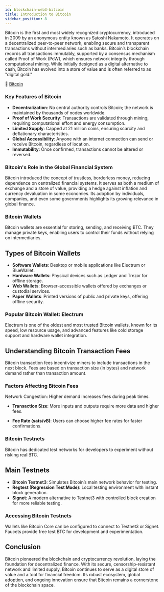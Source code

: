 ```yaml
---
id: blockchain-web3-bitcoin
title: Introduction to Bitcoin
sidebar_position: 8
---
```


Bitcoin is the first and most widely recognized cryptocurrency, introduced in 2009 by an anonymous entity known as Satoshi Nakamoto. It operates on a decentralized peer-to-peer network, enabling secure and transparent transactions without intermediaries such as banks. Bitcoin’s blockchain records all transactions immutably, supported by a consensus mechanism called Proof of Work (PoW), which ensures network integrity through computational mining.
While initially designed as a digital alternative to cash, Bitcoin has evolved into a store of value and is often referred to as "digital gold."

🔗 [Bitcoin](https://bitcoin.org/en/)

### Key Features of Bitcoin
* **Decentralization**: No central authority controls Bitcoin; the network is maintained by thousands of nodes worldwide.
* **Proof of Work Security**: Transactions are validated through mining, requiring computational effort and energy consumption.
* **Limited Supply**: Capped at 21 million coins, ensuring scarcity and deflationary characteristics.
* **Global Accessibility**: Anyone with an internet connection can send or receive Bitcoin, regardless of location.
* **Immutability**: Once confirmed, transactions cannot be altered or reversed.

### Bitcoin's Role in the Global Financial System
Bitcoin introduced the concept of trustless, borderless money, reducing dependence on centralized financial systems. It serves as both a medium of exchange and a store of value, providing a hedge against inflation and currency devaluation in some economies.
Its adoption by individuals, companies, and even some governments highlights its growing relevance in global finance.

### Bitcoin Wallets
Bitcoin wallets are essential for storing, sending, and receiving BTC. They manage private keys, enabling users to control their funds without relying on intermediaries.

## Types of Bitcoin Wallets
* **Software Wallets**: Desktop or mobile applications like Electrum or BlueWallet.
* **Hardware Wallets**: Physical devices such as Ledger and Trezor for offline storage.
* **Web Wallets**: Browser-accessible wallets offered by exchanges or custodial services.
* **Paper Wallets**: Printed versions of public and private keys, offering offline security.

### Popular Bitcoin Wallet: Electrum
Electrum is one of the oldest and most trusted Bitcoin wallets, known for its speed, low resource usage, and advanced features like cold storage support and hardware wallet integration.

## Understanding Bitcoin Transaction Fees
Bitcoin transaction fees incentivize miners to include transactions in the next block. Fees are based on transaction size (in bytes) and network demand rather than transaction amount.

### Factors Affecting Bitcoin Fees
Network Congestion: Higher demand increases fees during peak times.

* **Transaction Size**: More inputs and outputs require more data and higher fees.

* **Fee Rate (sats/vB)**: Users can choose higher fee rates for faster confirmations.

### Bitcoin Testnets
Bitcoin has dedicated test networks for developers to experiment without risking real BTC.

## Main Testnets
* **Bitcoin Testnet3**: Simulates Bitcoin’s main network behavior for testing.
* **Regtest (Regression Test Mode)**: Local testing environment with instant block generation.
* **Signet**: A modern alternative to Testnet3 with controlled block creation for more reliable testing.

### Accessing Bitcoin Testnets
Wallets like Bitcoin Core can be configured to connect to Testnet3 or Signet. Faucets provide free test BTC for development and experimentation.

## Conclusion
Bitcoin pioneered the blockchain and cryptocurrency revolution, laying the foundation for decentralized finance. With its secure, censorship-resistant network and limited supply, Bitcoin continues to serve as a digital store of value and a tool for financial freedom. Its robust ecosystem, global adoption, and ongoing innovation ensure that Bitcoin remains a cornerstone of the blockchain space.